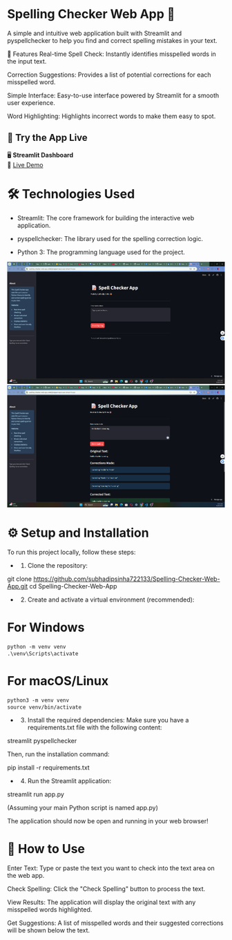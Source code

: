 # Spelling Checker Web App 📝
A simple and intuitive web application built with Streamlit and pyspellchecker to help you find and correct spelling mistakes in your text.

🚀 Features
Real-time Spell Check: Instantly identifies misspelled words in the input text.

Correction Suggestions: Provides a list of potential corrections for each misspelled word.

Simple Interface: Easy-to-use interface powered by Streamlit for a smooth user experience.

Word Highlighting: Highlights incorrect words to make them easy to spot.

## 🚀 Try the App Live

🖥️ **Streamlit Dashboard**  
🔗 [Live Demo](https://spelling-checker-web-app-zn4e2jvtejpacmpvynuwar.streamlit.app/)  

# 🛠️ Technologies Used
- Streamlit: The core framework for building the interactive web application.

- pyspellchecker: The library used for the spelling correction logic.

- Python 3: The programming language used for the project.


![Accuracy](https://github.com/subhadipsinha722133/Spelling-Checker-Web-App/blob/main/webpage_img)
![Accuracy](https://github.com/subhadipsinha722133/Spelling-Checker-Web-App/blob/main/wevpage_img2.png)



# ⚙️ Setup and Installation
To run this project locally, follow these steps:

- 1. Clone the repository:

git clone https://github.com/subhadipsinha722133/Spelling-Checker-Web-App.git
cd Spelling-Checker-Web-App

- 2. Create and activate a virtual environment (recommended):

# For Windows
    python -m venv venv
    .\venv\Scripts\activate
    
 # For macOS/Linux
    python3 -m venv venv
    source venv/bin/activate

- 3. Install the required dependencies:
Make sure you have a requirements.txt file with the following content:

streamlit
pyspellchecker

Then, run the installation command:

pip install -r requirements.txt

- 4. Run the Streamlit application:

streamlit run app.py

(Assuming your main Python script is named app.py)

The application should now be open and running in your web browser!

# 📖 How to Use
Enter Text: Type or paste the text you want to check into the text area on the web app.

Check Spelling: Click the "Check Spelling" button to process the text.

View Results: The application will display the original text with any misspelled words highlighted.

Get Suggestions: A list of misspelled words and their suggested corrections will be shown below the text.
